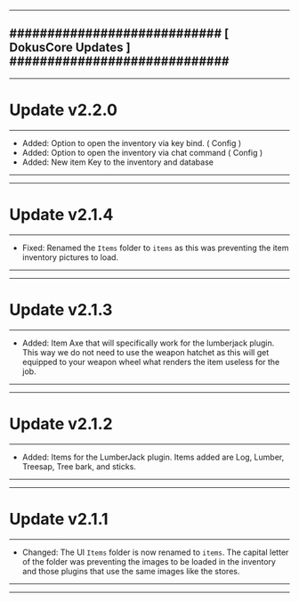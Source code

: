 --------------------------------------------------------------------------------
############################ [ DokusCore Updates ] #############################
--------------------------------------------------------------------------------
--------------------------------------------------------------------------------
# Update v2.2.0
--------------------------------------------------------------------------------
- Added: Option to open the inventory via key bind. ( Config )
- Added: Option to open the inventory via chat command ( Config )
- Added: New item Key to the inventory and database
--------------------------------------------------------------------------------
--------------------------------------------------------------------------------
# Update v2.1.4
--------------------------------------------------------------------------------
- Fixed: Renamed the `Items` folder to `items` as this was preventing the
  item inventory pictures to load.
--------------------------------------------------------------------------------
--------------------------------------------------------------------------------
# Update v2.1.3
--------------------------------------------------------------------------------
- Added: Item Axe that will specifically work for the lumberjack plugin. This
  way we do not need to use the weapon hatchet as this will get equipped to your
  weapon wheel what renders the item useless for the job.
--------------------------------------------------------------------------------
--------------------------------------------------------------------------------
# Update v2.1.2
--------------------------------------------------------------------------------
- Added: Items for the LumberJack plugin. Items added are Log, Lumber, Treesap,
  Tree bark, and sticks.
--------------------------------------------------------------------------------
--------------------------------------------------------------------------------
# Update v2.1.1
--------------------------------------------------------------------------------
- Changed: The UI `Items` folder is now renamed to `items`. The capital letter
  of the folder was preventing the images to be loaded in the inventory and
  those plugins that use the same images like the stores.
--------------------------------------------------------------------------------
--------------------------------------------------------------------------------
